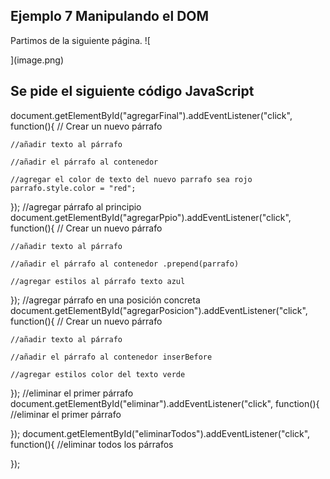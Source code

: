 ## Ejemplo 7  Manipulando el DOM

Partimos de la siguiente página.
![
    
](image.png)

## Se pide el siguiente código JavaScript
document.getElementById("agregarFinal").addEventListener("click", function(){
    // Crear un nuevo párrafo
   
    //añadir texto al párrafo
  
    //añadir el párrafo al contenedor
   
    //agregar el color de texto del nuevo parrafo sea rojo
    parrafo.style.color = "red";
});
//agregar párrafo al principio
document.getElementById("agregarPpio").addEventListener("click", function(){
    // Crear un nuevo párrafo
   
    //añadir texto al párrafo
   
    //añadir el párrafo al contenedor .prepend(parrafo)
   
    //agregar estilos al párrafo texto azul
   
});
//agregar párrafo en una posición concreta
document.getElementById("agregarPosicion").addEventListener("click", function(){
    // Crear un nuevo párrafo
  
    //añadir texto al párrafo
  
    //añadir el párrafo al contenedor inserBefore
  
    //agregar estilos color del texto verde
    
});
//eliminar el primer párrafo
document.getElementById("eliminar").addEventListener("click", function(){
    //eliminar el primer párrafo
   
});
document.getElementById("eliminarTodos").addEventListener("click", function(){
    //eliminar todos los párrafos
   
});